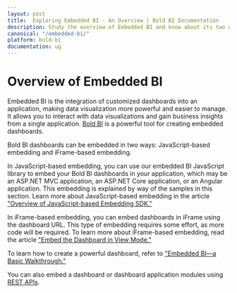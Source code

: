 ```yaml
---
layout: post
title:  Exploring Embedded BI - An Overview | Bold BI Documentation
description: Study the overview of Embedded BI and know about its two ways of embedding - JavaScript-based embedding and iFrame-based embedding.
canonical: "/embedded-bi/"
platform: bold-bi
documentation: ug
---
```


# Overview of Embedded BI

Embedded BI is the integration of customized dashboards into an application, making data visualization more powerful and easier to manage. It allows you to interact with data visualizations and gain business insights from a single application. [Bold BI](/embedded-bi/setup/overview/) is a powerful tool for creating embedded dashboards.

Bold BI dashboards can be embedded in two ways: JavaScript-based embedding and iFrame-based embedding. 

In JavaScript-based embedding, you can use our embedded BI JavaScript library to embed your Bold BI dashboards in your application, which may be an ASP.NET MVC application, an ASP.NET Core application, or an Angular application. This embedding is explained by way of the samples in this section. Learn more about JavaScript-based embedding in the article ["Overview of JavaScript-based Embedding SDK."](/embedded-bi/javascript-based/) 

In iFrame-based embedding, you can embed dashboards in iFrame using the dashboard URL. This type of embedding requires some effort, as more code will be required. To learn more about iFrame-based embedding, read the article ["Embed the Dashboard in View Mode."](/embedded-bi/iframe-based/dashboard-view-mode/)

To learn how to create a powerful dashboard, refer to ["Embedded BI—a Basic Walkthrough."](/embedded-bi/getting-started/quick-start/)

You can also embed a dashboard or dashboard application modules using [REST APIs](/embedded-bi/rest-api-reference/).
